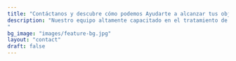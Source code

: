 ```yaml
---
title: "Contáctanos y descubre cómo podemos Ayudarte a alcanzar tus objetivos."
description: "Nuestro equipo altamente capacitado en el tratamiento de aguas y residuos, con amplia experiencia en la implementación de proyectos, está comprometido en satisfacer sus necesidades y brindar soluciones personalizadas para sus proyectos.
"
bg_image: "images/feature-bg.jpg"
layout: "contact"
draft: false
---
```

